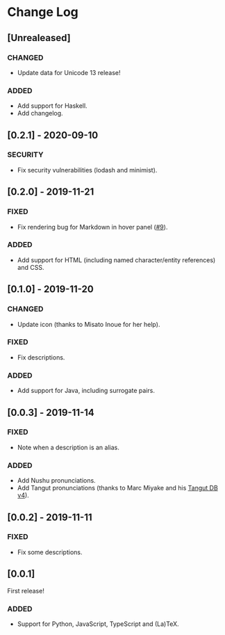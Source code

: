 # Change Log

## [Unrealeased]
### CHANGED
- Update data for Unicode 13 release!

### ADDED
- Add support for Haskell.
- Add changelog.

## [0.2.1] - 2020-09-10
### SECURITY
- Fix security vulnerabilities (lodash and minimist).

## [0.2.0] - 2019-11-21
### FIXED
- Fix rendering bug for Markdown in hover panel ([#9](https://github.com/jamesohortle/UnicodeHover/issues/9)).

### ADDED
- Add support for HTML (including named character/entity references) and CSS.

## [0.1.0] - 2019-11-20
### CHANGED
- Update icon (thanks to Misato Inoue for her help).

### FIXED
- Fix descriptions.

### ADDED
- Add support for Java, including surrogate pairs.

## [0.0.3] - 2019-11-14
### FIXED
- Note when a description is an alias.

### ADDED
- Add Nushu pronunciations.
- Add Tangut pronunciations (thanks to Marc Miyake and his [Tangut DB v4](http://www.amritas.com/Tangut/tangutdb-4-0.xls)).

## [0.0.2] - 2019-11-11
### FIXED
- Fix some descriptions.

## [0.0.1]
First release!
### ADDED
- Support for Python, JavaScript, TypeScript and (La)TeX.